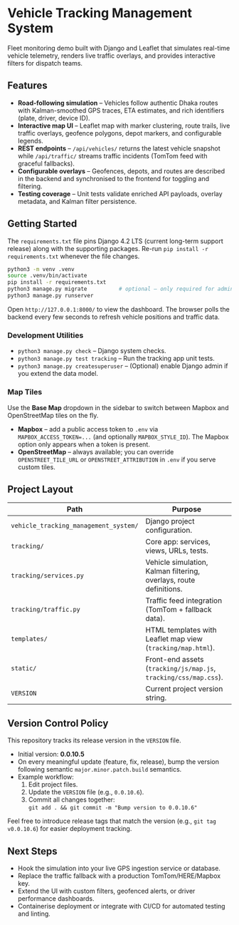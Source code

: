 # Vehicle Tracking Management System

Fleet monitoring demo built with Django and Leaflet that simulates real-time vehicle telemetry, renders live traffic overlays, and provides interactive filters for dispatch teams.

## Features

- **Road-following simulation** – Vehicles follow authentic Dhaka routes with Kalman-smoothed GPS traces, ETA estimates, and rich identifiers (plate, driver, device ID).
- **Interactive map UI** – Leaflet map with marker clustering, route trails, live traffic overlays, geofence polygons, depot markers, and configurable legends.
- **REST endpoints** – `/api/vehicles/` returns the latest vehicle snapshot while `/api/traffic/` streams traffic incidents (TomTom feed with graceful fallbacks).
- **Configurable overlays** – Geofences, depots, and routes are described in the backend and synchronised to the frontend for toggling and filtering.
- **Testing coverage** – Unit tests validate enriched API payloads, overlay metadata, and Kalman filter persistence.

## Getting Started

The `requirements.txt` file pins Django 4.2 LTS (current long-term support release) along with the supporting packages. Re-run `pip install -r requirements.txt` whenever the file changes.

```bash
python3 -m venv .venv
source .venv/bin/activate
pip install -r requirements.txt
python3 manage.py migrate          # optional – only required for admin/auth
python3 manage.py runserver
```

Open `http://127.0.0.1:8000/` to view the dashboard. The browser polls the backend every few seconds to refresh vehicle positions and traffic data.

### Development Utilities

- `python3 manage.py check` – Django system checks.
- `python3 manage.py test tracking` – Run the tracking app unit tests.
- `python3 manage.py createsuperuser` – (Optional) enable Django admin if you extend the data model.

### Map Tiles

Use the **Base Map** dropdown in the sidebar to switch between Mapbox and OpenStreetMap tiles on the fly.

- **Mapbox** – add a public access token to `.env` via `MAPBOX_ACCESS_TOKEN=...` (and optionally `MAPBOX_STYLE_ID`). The Mapbox option only appears when a token is present.
- **OpenStreetMap** – always available; you can override `OPENSTREET_TILE_URL` or `OPENSTREET_ATTRIBUTION` in `.env` if you serve custom tiles.

## Project Layout

| Path | Purpose |
| --- | --- |
| `vehicle_tracking_management_system/` | Django project configuration. |
| `tracking/` | Core app: services, views, URLs, tests. |
| `tracking/services.py` | Vehicle simulation, Kalman filtering, overlays, route definitions. |
| `tracking/traffic.py` | Traffic feed integration (TomTom + fallback data). |
| `templates/` | HTML templates with Leaflet map view (`tracking/map.html`). |
| `static/` | Front-end assets (`tracking/js/map.js`, `tracking/css/map.css`). |
| `VERSION` | Current project version string. |

## Version Control Policy

This repository tracks its release version in the `VERSION` file.

- Initial version: **0.0.10.5**
- On every meaningful update (feature, fix, release), bump the version following semantic `major.minor.patch.build` semantics.
- Example workflow:
  1. Edit project files.
  2. Update the `VERSION` file (e.g., `0.0.10.6`).
  3. Commit all changes together:  
     `git add . && git commit -m "Bump version to 0.0.10.6"`

Feel free to introduce release tags that match the version (e.g., `git tag v0.0.10.6`) for easier deployment tracking.

## Next Steps

- Hook the simulation into your live GPS ingestion service or database.
- Replace the traffic fallback with a production TomTom/HERE/Mapbox key.
- Extend the UI with custom filters, geofenced alerts, or driver performance dashboards.
- Containerise deployment or integrate with CI/CD for automated testing and linting.
